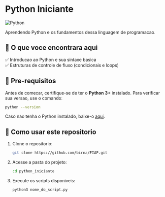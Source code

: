 # Python Iniciante

![Python](https://img.shields.io/badge/Python-3%2B-3776AB?style=for-the-badge&logo=python&logoColor=ffdd54)

Aprendendo Python e os fundamentos dessa linguagem de programacao.

## :open_book: O que voce encontrara aqui

:white_check_mark: Introducao ao Python e sua sintaxe basica<br>
:white_check_mark: Estruturas de controle de fluxo (condicionais e loops)<br>

## :pushpin: Pre-requisitos

Antes de comecar, certifique-se de ter o **Python 3+** instalado. Para verificar sua versao, use o comando:

```sh
python --version
```

Caso nao tenha o Python instalado, baixe-o [aqui](https://www.python.org/downloads/).

## :rocket: Como usar este repositorio

1. Clone o repositorio:

   ```sh
   git clone https://github.com/birna/FIAP.git
   ```

2. Acesse a pasta do projeto:

   ```sh
   cd python_iniciante
   ```

3. Execute os scripts disponiveis:

   ```sh
   python3 nome_do_script.py

   ```

